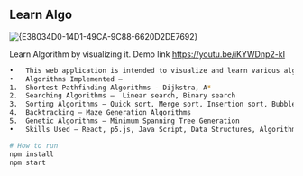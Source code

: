 ## Learn Algo
![{E38034D0-14D1-49CA-9C88-6620D2DE7692}](https://github.com/user-attachments/assets/f570aa2a-de6d-4c19-b5d9-a25e0f45ba41)

Learn Algorithm by visualizing it.
Demo link https://youtu.be/iKYWDnp2-kI

```bash 
•	This web application is intended to visualize and learn various algorithms easily.
•	Algorithms Implemented – 
1.	Shortest Pathfinding Algorithms - Dijkstra, A*
2.	Searching Algorithms –  Linear search, Binary search
3.	Sorting Algorithms – Quick sort, Merge sort, Insertion sort, Bubble sort, Selection sort
4.	Backtracking – Maze Generation Algorithms
5.	Genetic Algorithms – Minimum Spanning Tree Generation
•	Skills Used – React, p5.js, Java Script, Data Structures, Algorithms

# How to run
npm install
npm start
```



